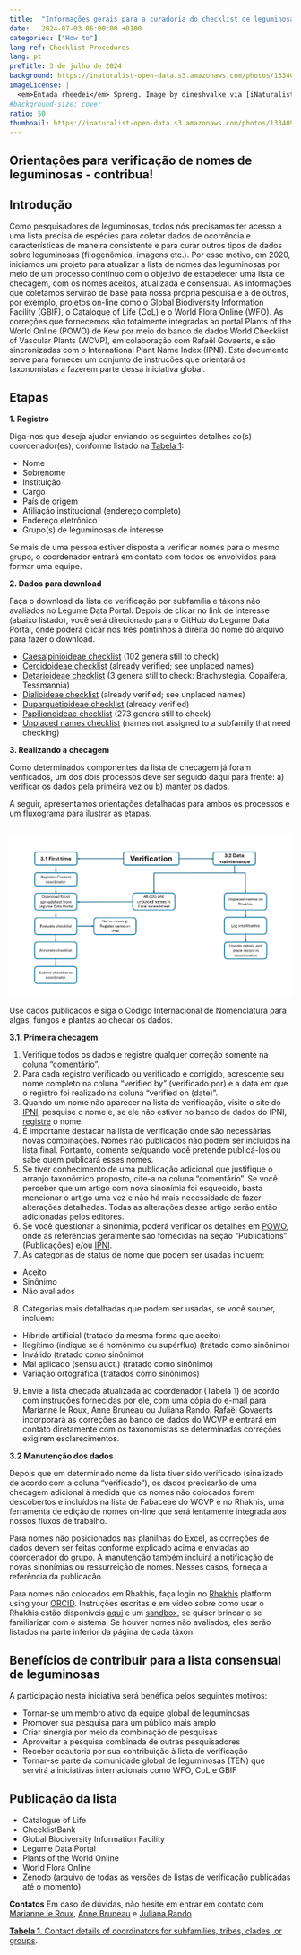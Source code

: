 ```yaml
---
title:  "Informações gerais para a curadoria do checklist de leguminosas"
date:   2024-07-03 06:00:00 +0100
categories: ["How to"]
lang-ref: Checklist Procedures
lang: pt
preTitle: 3 de julho de 2024
background: https://inaturalist-open-data.s3.amazonaws.com/photos/133409879/original.jpg
imageLicense: |
  <em>Entada rheedei</em> Spreng. Image by dineshvalke via [iNaturalist](https://www.inaturalist.org/observations/81342675)
#background-size: cover
ratio: 50
thumbnail: https://inaturalist-open-data.s3.amazonaws.com/photos/133409879/original.jpg
---
```


## Orientações para verificação de nomes de leguminosas - contribua!

## Introdução

Como pesquisadores de leguminosas, todos nós precisamos ter acesso a uma lista precisa de espécies para coletar dados de ocorrência e características de maneira consistente e para curar outros tipos de dados sobre leguminosas (filogenômica, imagens etc.). Por esse motivo, em 2020, iniciamos um projeto para atualizar a lista de nomes das leguminosas por meio de um processo contínuo com o objetivo de estabelecer uma lista de checagem, com os nomes aceitos, atualizada e consensual. As informações que coletamos servirão de base para nossa própria pesquisa e a de outros, por exemplo, projetos on-line como o Global Biodiversity Information Facility (GBIF), o Catalogue of Life (CoL) e o World Flora Online (WFO). As correções que fornecemos são totalmente integradas ao portal Plants of the World Online (POWO) de Kew por meio do banco de dados World Checklist of Vascular Plants (WCVP), em colaboração com Rafaël Govaerts, e são sincronizadas com o International Plant Name Index (IPNI). Este documento serve para fornecer um conjunto de instruções que orientará os taxonomistas a fazerem parte dessa iniciativa global.


## Etapas
**1. Registro**

Diga-nos que deseja ajudar enviando os seguintes detalhes ao(s) coordenador(es), conforme listado na [Tabela 1](https://docs.google.com/spreadsheets/d/1Z_f6fJkmd5ZecJK4UF7B32YwpwlcpNQ9MZtICjxudUk/edit?gid=0#gid=0):
- Nome
- Sobrenome
- Instituição
- Cargo
- País de origem
- Afiliação institucional (endereço completo)
- Endereço eletrônico
- Grupo(s) de leguminosas de interesse

Se mais de uma pessoa estiver disposta a verificar nomes para o mesmo grupo, o coordenador entrará em contato com todos os envolvidos para formar uma equipe.

**2. Dados para download**

Faça o download da lista de verificação por subfamília e táxons não avaliados no Legume Data Portal.  Depois de clicar no link de interesse (abaixo listado), você será direcionado para o GitHub do Legume Data Portal, onde poderá clicar nos três pontinhos à direita do nome do arquivo para fazer o download.

- [Caesalpinioideae checklist](https://github.com/gbif/hp-legume/blob/master/assets/checklists/WCVPFabaceae_2024v5_Caesalpinioideae.xlsx) (102 genera still to check) 
- [Cercidoideae checklist](https://github.com/gbif/hp-legume/blob/master/assets/checklists/WCVPFabaceae_2024v5_Cercidoideae.xlsx) (already verified; see unplaced names)
- [Detarioideae checklist](https://github.com/gbif/hp-legume/blob/master/assets/checklists/WCVPFabaceae_2024v5_Detarioideae.xlsx) (3 genera still to check: Brachystegia, Copaifera, Tessmannia)
- [Dialioideae checklist](https://github.com/gbif/hp-legume/blob/master/assets/checklists/WCVPFabaceae_2024v5_Dialioideae.xlsx) (already verified; see unplaced names)
- [Duparquetioideae checklist](https://github.com/gbif/hp-legume/blob/master/assets/checklists/WCVPFabaceae_2024v5_Duparquetioideae.xlsx) (already verified)
- [Papilionoideae checklist](https://github.com/gbif/hp-legume/blob/master/assets/checklists/WCVPFabaceae_2024v5_Papilionoideae.xlsx) (273 genera still to check)
- [Unplaced names checklist](https://github.com/gbif/hp-legume/blob/master/assets/checklists/WCVPFabaceae_2024v5_Unplaced%20taxa.xlsx) (names not assigned to a subfamily that need checking)


**3. Realizando a checagem**

Como determinados componentes da lista de checagem já foram verificados, um dos dois processos deve ser seguido daqui para frente: a) verificar os dados pela primeira vez ou b) manter os dados. 

A seguir, apresentamos orientações detalhadas para ambos os processos e um fluxograma para ilustrar as etapas.

<br />
<img src="/assets/images/Workflow_TaxoWG.png" alt="Figure 1. Flow diagram illustrating the steps that should be followed in checklist curation.">
<br />

Use dados publicados e siga o Código Internacional de Nomenclatura para algas, fungos e plantas ao checar os dados.


**3.1. Primeira checagem**
1. Verifique todos os dados e registre qualquer correção somente na coluna “comentário”.
 2. Para cada registro verificado ou verificado e corrigido, acrescente seu nome completo na coluna “verified by” (verificado por) e a data em que o registro foi realizado na coluna “verified on (date)”.
 3. Quando um nome não aparecer na lista de verificação, visite o site do [IPNI](https://ipni.org/), pesquise o nome e, se ele não estiver no banco de dados do IPNI, [registre](https://ipni.org/registration/) o nome.
 4. É importante destacar na lista de verificação onde são necessárias novas combinações. Nomes não publicados não podem ser incluídos na lista final. Portanto, comente se/quando você pretende publicá-los ou sabe quem publicará esses nomes.
 5. Se tiver conhecimento de uma publicação adicional que justifique o arranjo taxonômico proposto, cite-a na coluna “comentário”.
Se você perceber que um artigo com nova sinonímia foi esquecido, basta mencionar o artigo uma vez e não há mais necessidade de fazer alterações detalhadas. Todas as alterações desse artigo serão então adicionadas pelos editores.
 6. Se você questionar a sinonímia, poderá verificar os detalhes em [POWO](https://powo.science.kew.org/), onde as referências geralmente são fornecidas na seção “Publications” (Publicações) e/ou [IPNI](https://ipni.org/).
 7. As categorias de status de nome que podem ser usadas incluem:
   - Aceito
   - Sinônimo
   - Não avaliados
 8. Categorias mais detalhadas que podem ser usadas, se você souber, incluem:
   - Híbrido artificial (tratado da mesma forma que aceito)
   - Ilegítimo (indique se é homônimo ou supérfluo) (tratado como sinônimo)
   - Inválido (tratado como sinônimo)
   - Mal aplicado (sensu auct.) (tratado como sinônimo)
   - Variação ortográfica (tratados como sinônimos)
 9. Envie a lista checada atualizada ao coordenador (Tabela 1) de acordo com instruções fornecidas por ele, com uma cópia do e-mail para Marianne le Roux, Anne Bruneau ou Juliana Rando. Rafaël Govaerts incorporará as correções ao banco de dados do WCVP e entrará em contato diretamente com os taxonomistas se determinadas correções exigirem esclarecimentos.



**3.2 Manutenção dos dados**

Depois que um determinado nome da lista tiver sido verificado (sinalizado de acordo com a coluna “verificado”), os dados precisarão de uma checagem adicional à medida que os nomes não colocados forem descobertos e incluídos na lista de Fabaceae do WCVP e no Rhakhis, uma ferramenta de edição de nomes on-line que será lentamente integrada aos nossos fluxos de trabalho.

Para nomes não posicionados nas planilhas do Excel, as correções de dados devem ser feitas conforme explicado acima e enviadas ao coordenador do grupo. A manutenção também incluirá a notificação de novas sinonímias ou ressurreição de nomes. Nesses casos, forneça a referência da publicação.

Para nomes não colocados em Rhakhis, faça login no [Rhakhis](https://list.worldfloraonline.org/rhakhis/ui/index.html) platform using your [ORCID](https://orcid.org/register). Instruções escritas e em vídeo sobre como usar o Rhakhis estão disponíveis [aqui](https://plant-list-docs.rbge.info/rhakhis/) e um [sandbox](https://rhakhis.rbge.info/rhakhis/ui/), se quiser brincar e se familiarizar com o sistema. Se houver nomes não avaliados, eles serão listados na parte inferior da página de cada táxon.

## Benefícios de contribuir para a lista consensual de leguminosas

A participação nesta iniciativa será benéfica pelos seguintes motivos:
- Tornar-se um membro ativo da equipe global de leguminosas
- Promover sua pesquisa para um público mais amplo
- Criar sinergia por meio da combinação de pesquisas
- Aproveitar a pesquisa combinada de outras pesquisadores
- Receber coautoria por sua contribuição à lista de verificação
- Tornar-se parte da comunidade global de leguminosas (TEN) que servirá a iniciativas internacionais como WFO, CoL e GBIF


## Publicação da lista

- Catalogue of Life
- ChecklistBank
- Global Biodiversity Information Facility
- Legume Data Portal
- Plants of the World Online
- World Flora Online
- Zenodo (arquivo de todas as versões de listas de verificação publicadas até o momento)


**Contatos**
Em caso de dúvidas, não hesite em entrar em contato com [Marianne le Roux](mailto:M.LeRoux@sanbi.org.za), [Anne Bruneau](mailto:anne.bruneau@umontreal.ca) e [Juliana Rando](mailto:juliana.rando@ufob.edu.br)


[**Tabela 1**. Contact details of coordinators for subfamilies, tribes, clades, or groups](https://docs.google.com/spreadsheets/d/1Z_f6fJkmd5ZecJK4UF7B32YwpwlcpNQ9MZtICjxudUk/edit?gid=0#gid=0).

